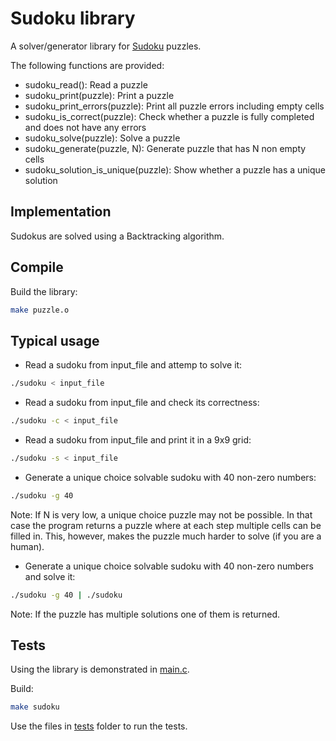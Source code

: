 # Sudoku library

A solver/generator library for [Sudoku](https://en.wikipedia.org/wiki/Sudoku) puzzles.

The following functions are provided:

* sudoku_read(): Read a puzzle
* sudoku_print(puzzle): Print a puzzle
* sudoku_print_errors(puzzle): Print all puzzle errors including empty cells
* sudoku_is_correct(puzzle): Check whether a puzzle is fully completed and does not have any errors
* sudoku_solve(puzzle): Solve a puzzle
* sudoku_generate(puzzle, N): Generate puzzle that has N non empty cells
* sudoku_solution_is_unique(puzzle): Show whether a puzzle has a unique solution

## Implementation

Sudokus are solved using a Backtracking algorithm.

## Compile

Build the library:

```bash
make puzzle.o
```

## Typical usage

* Read a sudoku from input_file and attemp to solve it:

```bash
./sudoku < input_file
```

* Read a sudoku from input_file and check its correctness:

```bash
./sudoku -c < input_file
```

* Read a sudoku from input_file and print it in a 9x9 grid:

```bash
./sudoku -s < input_file
```

* Generate a unique choice solvable sudoku with 40 non-zero numbers:

```bash
./sudoku -g 40
```

Note: If N is very low, a unique choice puzzle may not be possible. In that case the program returns a
puzzle where at each step multiple cells can be filled in. This, however, makes the puzzle much harder to
solve (if you are a human).

* Generate a unique choice solvable sudoku with 40 non-zero numbers and solve it:

```bash
./sudoku -g 40 | ./sudoku
```

Note: If the puzzle has multiple solutions one of them is returned.

## Tests

Using the library is demonstrated in [main.c](main.c).

Build:

```bash
make sudoku
```

Use the files in [tests](tests/) folder to run the tests.
